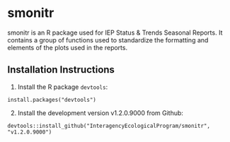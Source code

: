 # smonitr
smonitr is an R package used for IEP Status &amp; Trends Seasonal Reports. It contains a group of functions used to standardize the formatting and elements of the plots used in the reports.

## Installation Instructions

1. Install the R package `devtools`:

```
install.packages("devtools")
```

2. Install the development version v1.2.0.9000 from Github:

```
devtools::install_github("InteragencyEcologicalProgram/smonitr", "v1.2.0.9000")
```
